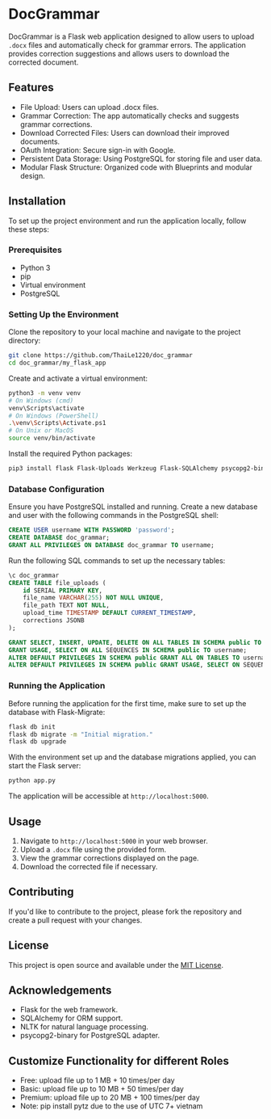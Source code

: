 # DocGrammar

DocGrammar is a Flask web application designed to allow users to upload `.docx` files and automatically check for grammar errors. The application provides correction suggestions and allows users to download the corrected document.

## Features

- File Upload: Users can upload .docx files.
- Grammar Correction: The app automatically checks and suggests grammar corrections.
- Download Corrected Files: Users can download their improved documents.
- OAuth Integration: Secure sign-in with Google.
- Persistent Data Storage: Using PostgreSQL for storing file and user data.
- Modular Flask Structure: Organized code with Blueprints and modular design.

## Installation

To set up the project environment and run the application locally, follow these steps:

### Prerequisites

- Python 3
- pip
- Virtual environment
- PostgreSQL

### Setting Up the Environment

Clone the repository to your local machine and navigate to the project directory:

```sh
git clone https://github.com/ThaiLe1220/doc_grammar
cd doc_grammar/my_flask_app
```

Create and activate a virtual environment:

```sh
python3 -m venv venv
# On Windows (cmd)
venv\Scripts\activate
# On Windows (PowerShell)
.\venv\Scripts\Activate.ps1
# On Unix or MacOS
source venv/bin/activate
```

Install the required Python packages:

```sh
pip3 install flask Flask-Uploads Werkzeug Flask-SQLAlchemy psycopg2-binary requests python-docx nltk authlib Flask-Login Flask-Migrate "Flask[async]" tempfile stripe aiohttp mod_wsgi boto3 pytz zipfile
```

### Database Configuration

Ensure you have PostgreSQL installed and running. Create a new database and user with the following commands in the PostgreSQL shell:

```sql
CREATE USER username WITH PASSWORD 'password';
CREATE DATABASE doc_grammar;
GRANT ALL PRIVILEGES ON DATABASE doc_grammar TO username;
```

Run the following SQL commands to set up the necessary tables:

```sql
\c doc_grammar
CREATE TABLE file_uploads (
    id SERIAL PRIMARY KEY,
    file_name VARCHAR(255) NOT NULL UNIQUE,
    file_path TEXT NOT NULL,
    upload_time TIMESTAMP DEFAULT CURRENT_TIMESTAMP,
    corrections JSONB
);
```

```sql
GRANT SELECT, INSERT, UPDATE, DELETE ON ALL TABLES IN SCHEMA public TO username;
GRANT USAGE, SELECT ON ALL SEQUENCES IN SCHEMA public TO username;
ALTER DEFAULT PRIVILEGES IN SCHEMA public GRANT ALL ON TABLES TO username;
ALTER DEFAULT PRIVILEGES IN SCHEMA public GRANT USAGE, SELECT ON SEQUENCES TO username;

```

### Running the Application

Before running the application for the first time, make sure to set up the database with Flask-Migrate:

```sh
flask db init
flask db migrate -m "Initial migration."
flask db upgrade
```

With the environment set up and the database migrations applied, you can start the Flask server:

```sh
python app.py
```

The application will be accessible at `http://localhost:5000`.

## Usage

1. Navigate to `http://localhost:5000` in your web browser.
2. Upload a `.docx` file using the provided form.
3. View the grammar corrections displayed on the page.
4. Download the corrected file if necessary.

## Contributing

If you'd like to contribute to the project, please fork the repository and create a pull request with your changes.

## License

This project is open source and available under the [MIT License](LICENSE.md).

## Acknowledgements

- Flask for the web framework.
- SQLAlchemy for ORM support.
- NLTK for natural language processing.
- psycopg2-binary for PostgreSQL adapter.

## Customize Functionality for different Roles
- Free: upload file up to 1 MB + 10 times/per day
- Basic: upload file up to 10 MB + 50 times/per day
- Premium: upload file up to 20 MB + 100 times/per day
- Note: pip install pytz due to the use of UTC 7+ vietnam



